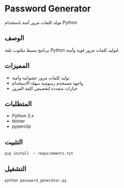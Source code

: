 # Password Generator

مولد كلمات مرور آمنة باستخدام Python

## الوصف
برنامج بسيط مكتوب بلغة Python لتوليد كلمات مرور قوية وآمنة.

## المميزات
- توليد كلمات مرور عشوائية وآمنة
- واجهة مستخدم رسومية سهلة الاستخدام
- خيارات متعددة لتخصيص كلمة المرور

## المتطلبات
- Python 3.x
- tkinter
- pyperclip

## التثبيت
```bash
pip install -r requirements.txt
```

## التشغيل
```bash
python password_generator.py
```
